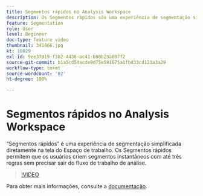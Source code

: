 ```yaml
---
title: Segmentos rápidos no Analysis Workspace
description: Os Segmentos rápidos são uma experiência de segmentação simplificada diretamente na tela do Espaço de trabalho. Os Segmentos rápidos permitem que os usuários criem segmentos instantâneos com até três regras sem precisar sair do fluxo de trabalho de análise.
feature: Segmentation
role: User
level: Beginner
doc-type: feature video
thumbnail: 341466.jpg
kt: 10029
exl-id: 9ee37819-f3b2-4436-ac41-b68b23a807f2
source-git-commit: b1a5cd54acde9d75e591675a1fbd33cd123a3a29
workflow-type: tm+mt
source-wordcount: '82'
ht-degree: 100%

---
```


# Segmentos rápidos no Analysis Workspace

“Segmentos rápidos” é uma experiência de segmentação simplificada diretamente na tela do Espaço de trabalho. Os Segmentos rápidos permitem que os usuários criem segmentos instantâneos com até três regras sem precisar sair do fluxo de trabalho de análise.

>[!VIDEO](https://video.tv.adobe.com/v/345341/?quality=12&learn=on&captions=por_br)

Para obter mais informações, consulte a [documentação](https://experienceleague.adobe.com/docs/analytics/analyze/analysis-workspace/components/segments/quick-segments.html?lang=pt-BR).
